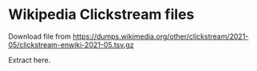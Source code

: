 # Wikipedia Clickstream files
Download file from
https://dumps.wikimedia.org/other/clickstream/2021-05/clickstream-enwiki-2021-05.tsv.gz 

Extract here.
